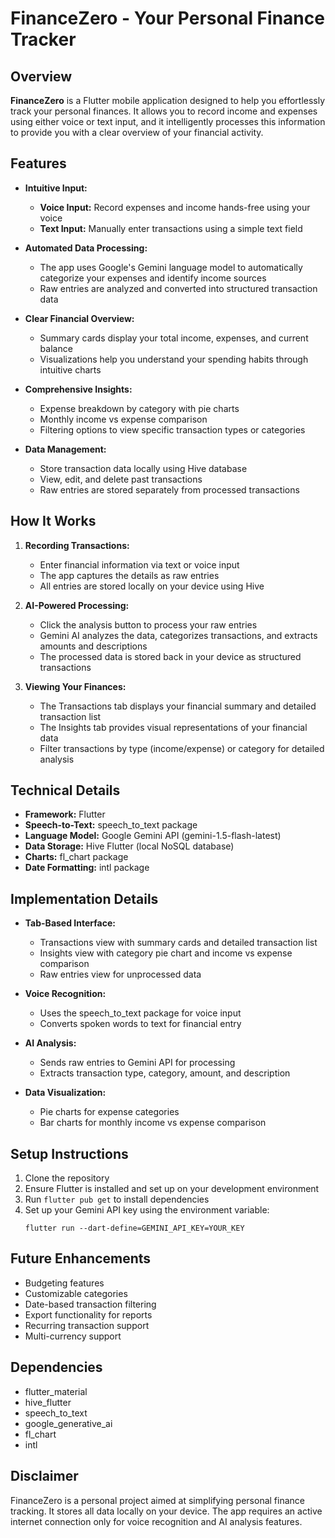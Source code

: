 # FinanceZero - Your Personal Finance Tracker

## Overview

**FinanceZero** is a Flutter mobile application designed to help you effortlessly track your personal finances. It allows you to record income and expenses using either voice or text input, and it intelligently processes this information to provide you with a clear overview of your financial activity.

## Features

* **Intuitive Input:**
    * **Voice Input:** Record expenses and income hands-free using your voice
    * **Text Input:** Manually enter transactions using a simple text field

* **Automated Data Processing:**
    * The app uses Google's Gemini language model to automatically categorize your expenses and identify income sources
    * Raw entries are analyzed and converted into structured transaction data

* **Clear Financial Overview:**
    * Summary cards display your total income, expenses, and current balance
    * Visualizations help you understand your spending habits through intuitive charts

* **Comprehensive Insights:**
    * Expense breakdown by category with pie charts
    * Monthly income vs expense comparison
    * Filtering options to view specific transaction types or categories

* **Data Management:**
    * Store transaction data locally using Hive database
    * View, edit, and delete past transactions
    * Raw entries are stored separately from processed transactions

## How It Works

1. **Recording Transactions:**
    * Enter financial information via text or voice input
    * The app captures the details as raw entries
    * All entries are stored locally on your device using Hive

2. **AI-Powered Processing:**
    * Click the analysis button to process your raw entries
    * Gemini AI analyzes the data, categorizes transactions, and extracts amounts and descriptions
    * The processed data is stored back in your device as structured transactions

3. **Viewing Your Finances:**
    * The Transactions tab displays your financial summary and detailed transaction list
    * The Insights tab provides visual representations of your financial data
    * Filter transactions by type (income/expense) or category for detailed analysis

## Technical Details

* **Framework:** Flutter
* **Speech-to-Text:** speech_to_text package
* **Language Model:** Google Gemini API (gemini-1.5-flash-latest)
* **Data Storage:** Hive Flutter (local NoSQL database)
* **Charts:** fl_chart package
* **Date Formatting:** intl package

## Implementation Details

* **Tab-Based Interface:**
    * Transactions view with summary cards and detailed transaction list
    * Insights view with category pie chart and income vs expense comparison
    * Raw entries view for unprocessed data

* **Voice Recognition:**
    * Uses the speech_to_text package for voice input
    * Converts spoken words to text for financial entry

* **AI Analysis:**
    * Sends raw entries to Gemini API for processing
    * Extracts transaction type, category, amount, and description

* **Data Visualization:**
    * Pie charts for expense categories
    * Bar charts for monthly income vs expense comparison

## Setup Instructions

1. Clone the repository
2. Ensure Flutter is installed and set up on your development environment
3. Run `flutter pub get` to install dependencies
4. Set up your Gemini API key using the environment variable:
   ```
   flutter run --dart-define=GEMINI_API_KEY=YOUR_KEY
   ```

## Future Enhancements

* Budgeting features
* Customizable categories
* Date-based transaction filtering
* Export functionality for reports
* Recurring transaction support
* Multi-currency support

## Dependencies

* flutter_material
* hive_flutter
* speech_to_text
* google_generative_ai
* fl_chart
* intl

## Disclaimer

FinanceZero is a personal project aimed at simplifying personal finance tracking. It stores all data locally on your device. The app requires an active internet connection only for voice recognition and AI analysis features.
